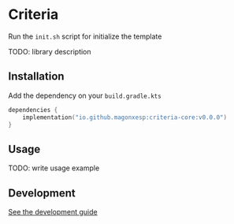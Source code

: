# Criteria

Run the `init.sh` script for initialize the template

TODO: library description

## Installation

Add the dependency on your `build.gradle.kts`

```kotlin
dependencies {
    implementation("io.github.magonxesp:criteria-core:v0.0.0")
}
```

## Usage

TODO: write usage example

## Development

[See the development guide](./docs/development.md)
